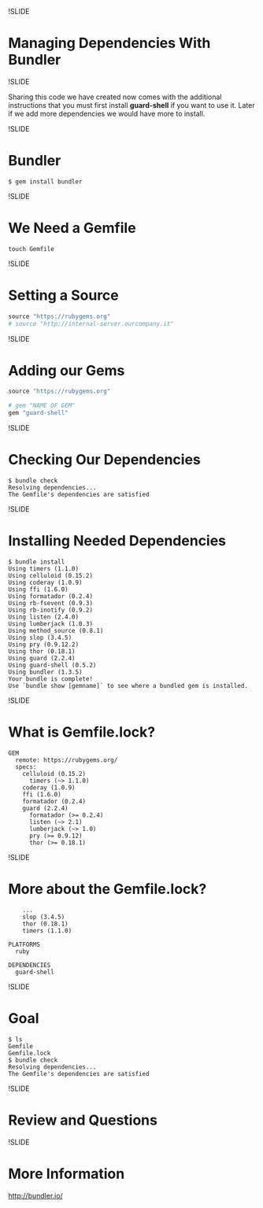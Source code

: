 !SLIDE

# Managing Dependencies With Bundler

!SLIDE

Sharing this code we have created now comes with the additional instructions
that you must first install **guard-shell** if you want to use it. Later if we
add more dependencies we would have more to install.

!SLIDE

# Bundler

```
$ gem install bundler
```

!SLIDE

# We Need a Gemfile

```
touch Gemfile
```

!SLIDE

# Setting a Source

```ruby
source "https://rubygems.org"
# source "http://internal-server.ourcompany.it"
```

!SLIDE

# Adding our Gems

```ruby
source "https://rubygems.org"

# gem "NAME OF GEM"
gem "guard-shell"
```

!SLIDE

# Checking Our Dependencies

```
$ bundle check
Resolving dependencies...
The Gemfile's dependencies are satisfied
```

!SLIDE

# Installing Needed Dependencies

```
$ bundle install
Using timers (1.1.0)
Using celluloid (0.15.2)
Using coderay (1.0.9)
Using ffi (1.6.0)
Using formatador (0.2.4)
Using rb-fsevent (0.9.3)
Using rb-inotify (0.9.2)
Using listen (2.4.0)
Using lumberjack (1.0.3)
Using method_source (0.8.1)
Using slop (3.4.5)
Using pry (0.9.12.2)
Using thor (0.18.1)
Using guard (2.2.4)
Using guard-shell (0.5.2)
Using bundler (1.3.5)
Your bundle is complete!
Use `bundle show [gemname]` to see where a bundled gem is installed.
```

!SLIDE

# What is Gemfile.lock?

```
GEM
  remote: https://rubygems.org/
  specs:
    celluloid (0.15.2)
      timers (~> 1.1.0)
    coderay (1.0.9)
    ffi (1.6.0)
    formatador (0.2.4)
    guard (2.2.4)
      formatador (>= 0.2.4)
      listen (~> 2.1)
      lumberjack (~> 1.0)
      pry (>= 0.9.12)
      thor (>= 0.18.1)
```

!SLIDE

# More about the Gemfile.lock?

```
    ...
    slop (3.4.5)
    thor (0.18.1)
    timers (1.1.0)

PLATFORMS
  ruby

DEPENDENCIES
  guard-shell
```

!SLIDE

# Goal

```
$ ls
Gemfile
Gemfile.lock
$ bundle check
Resolving dependencies...
The Gemfile's dependencies are satisfied
```

!SLIDE

# Review and Questions

!SLIDE

# More Information

http://bundler.io/

